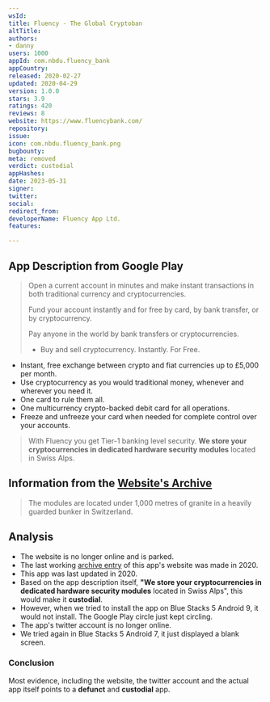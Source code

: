 ```yaml
---
wsId: 
title: Fluency - The Global Cryptoban
altTitle: 
authors:
- danny
users: 1000
appId: com.nbdu.fluency_bank
appCountry: 
released: 2020-02-27
updated: 2020-04-29
version: 1.0.0
stars: 3.9
ratings: 420
reviews: 8
website: https://www.fluencybank.com/
repository: 
issue: 
icon: com.nbdu.fluency_bank.png
bugbounty: 
meta: removed
verdict: custodial
appHashes: 
date: 2023-05-31
signer: 
twitter: 
social: 
redirect_from: 
developerName: Fluency App Ltd.
features: 

---
```


## App Description from Google Play 

> Open a current account in minutes and make instant transactions in both traditional currency and cryptocurrencies.
>
> Fund your account instantly and for free by card, by bank transfer, or by cryptocurrency.
>
> Pay anyone in the world by bank transfers or cryptocurrencies.
> 
> - Buy and sell cryptocurrency. Instantly. For Free.
- Instant, free exchange between crypto and fiat currencies up to £5,000 per month.
- Use cryptocurrency as you would traditional money, whenever and wherever you need it. 
- One card to rule them all.
- One multicurrency crypto-backed debit card for all operations.
- Freeze and unfreeze your card when needed for complete control over your accounts.

> With Fluency you get Tier-1 banking level security. **We store your cryptocurrencies in dedicated hardware security modules** located in Swiss Alps.

## Information from the [Website's Archive](https://web.archive.org/web/20200212151209/https://www.fluencybank.com/) 

> The modules are located under 1,000 metres of granite in a heavily guarded bunker in Switzerland.

## Analysis 

- The website is no longer online and is parked.
- The last working [archive entry](https://web.archive.org/web/20200212151209/https://www.fluencybank.com/) of this app's website was made in 2020.
- This app was last updated in 2020.
- Based on the app description itself, **"We store your cryptocurrencies in dedicated hardware security modules** located in Swiss Alps", this would make it **custodial**. 
- However, when we tried to install the app on Blue Stacks 5 Android 9, it would not install. The Google Play circle just kept circling.
- The app's twitter account is no longer online.
- We tried again in Blue Stacks 5 Android 7, it just displayed a blank screen. 

### Conclusion 

Most evidence, including the website, the twitter account and the actual app itself points to a **defunct** and **custodial** app.
